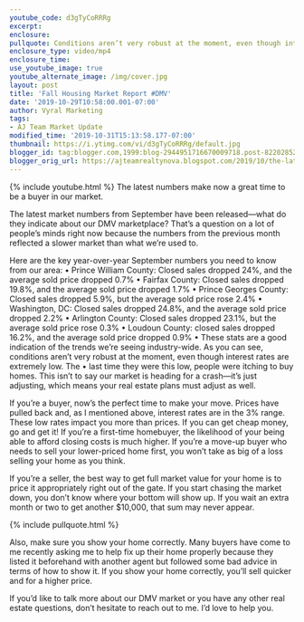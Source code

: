 ```yaml
---
youtube_code: d3gTyCoRRRg
excerpt:
enclosure:
pullquote: Conditions aren’t very robust at the moment, even though interest rates are extremely low
enclosure_type: video/mp4
enclosure_time:
use_youtube_image: true
youtube_alternate_image: /img/cover.jpg
layout: post
title: 'Fall Housing Market Report #DMV'
date: '2019-10-29T10:58:00.001-07:00'
author: Vyral Marketing
tags:
- AJ Team Market Update
modified_time: '2019-10-31T15:13:58.177-07:00'
thumbnail: https://i.ytimg.com/vi/d3gTyCoRRRg/default.jpg
blogger_id: tag:blogger.com,1999:blog-2944951716670009718.post-8220285248396420002
blogger_orig_url: https://ajteamrealtynova.blogspot.com/2019/10/the-latest-numbers-make-now-great-time.html
---
```

{% include youtube.html %}
The latest numbers make now a great time to be a buyer in our market.

The latest market numbers from September have been released—what do they indicate about our DMV marketplace? That’s a question on a lot of people’s minds right now because the numbers from the previous month reflected a slower market than what we’re used to.

Here are the key year-over-year September numbers you need to know from our area:
  • Prince William County: Closed sales dropped 24%, and the average sold price dropped 0.7%
  • Fairfax County: Closed sales dropped 19.8%, and the average sold price dropped 1.7%
  • Prince Georges County: Closed sales dropped 5.9%, but the average sold price rose 2.4%
  • Washington, DC: Closed sales dropped 24.8%, and the average sold price dropped 2.2%
  • Arlington County: Closed sales dropped 23.1%, but the average sold price rose 0.3%
  • Loudoun County: closed sales dropped 16.2%, and the average sold price dropped 0.9%
  • These stats are a good indication of the trends we’re seeing industry-wide. As you can see, conditions aren’t very robust at the moment, even though interest rates are extremely low. The  • last time they were this low, people were itching to buy homes. This isn’t to say our market is heading for a crash—it’s just adjusting, which means your real estate plans must adjust as well.

If you’re a buyer, now’s the perfect time to make your move. Prices have pulled back and, as I mentioned above, interest rates are in the 3% range. These low rates impact you more than prices. If you can get cheap money, go and get it! If you’re a first-time homebuyer, the likelihood of your being able to afford closing costs is much higher. If you’re a move-up buyer who needs to sell your lower-priced home first, you won’t take as big of a loss selling your home as you think.

If you’re a seller, the best way to get full market value for your home is to price it appropriately right out of the gate. If you start chasing the market down, you don’t know where your bottom will show up. If you wait an extra month or two to get another $10,000, that sum may never appear.

{% include pullquote.html %}

Also, make sure you show your home correctly. Many buyers have come to me recently asking me to help fix up their home properly because they listed it beforehand with another agent but followed some bad advice in terms of how to show it. If you show your home correctly, you’ll sell quicker and for a higher price.

If you’d like to talk more about our DMV market or you have any other real estate questions, don’t hesitate to reach out to me. I’d love to help you.
